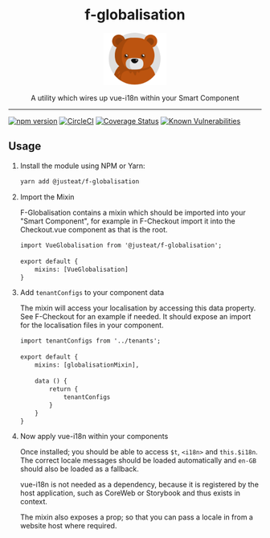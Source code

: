 
<div align="center">
  <h1>f-globalisation</h1>

  <img width="125" alt="Fozzie Bear" src="../../bear.png" />

  <p>A utility which wires up vue-i18n within your Smart Component</p>
</div>

---

[![npm version](https://badge.fury.io/js/%40justeat%2Ff-globalisation.svg)](https://badge.fury.io/js/%40justeat%2Ff-globalisation)
[![CircleCI](https://circleci.com/gh/justeat/fozzie-components.svg?style=svg&circle-token=4c77c1990b98c8e06e01b497bc80f376346f609d)](https://circleci.com/gh/justeat/workflows/fozzie-components)
[![Coverage Status](https://coveralls.io/repos/github/justeat/f-globalisation/badge.svg)](https://coveralls.io/github/justeat/f-globalisation)
[![Known Vulnerabilities](https://snyk.io/test/github/justeat/f-globalisation/badge.svg?targetFile=package.json)](https://snyk.io/test/github/justeat/f-globalisation?targetFile=package.json)


## Usage

1.  Install the module using NPM or Yarn:

    ```bash
    yarn add @justeat/f-globalisation
    ```

2.  Import the Mixin

    F-Globalisation contains a mixin which should be imported into your "Smart Component", for example in F-Checkout import it into the Checkout.vue component as that is the root.

    ```
    import VueGlobalisation from '@justeat/f-globalisation';

    export default {
        mixins: [VueGlobalisation]
    }
    ```

3.  Add `tenantConfigs` to your component data

    The mixin will access your localisation by accessing this data property. See F-Checkout for an example if needed. It should expose an import for the localisation files in your component.

    ```
    import tenantConfigs from '../tenants';

    export default {
        mixins: [globalisationMixin],

        data () {
            return {
                tenantConfigs
            }
        }
    }
    ```

4. Now apply vue-i18n within your components

    Once installed; you should be able to access `$t`, `<i18n>` and `this.$i18n`. The correct locale messages should be loaded automatically and `en-GB` should also be loaded as a fallback.

    vue-i18n is not needed as a dependency, because it is registered by the host application, such as CoreWeb or Storybook and thus exists in context.

    The mixin also exposes a prop; so that you can pass a locale in from a website host where required.
